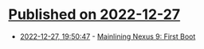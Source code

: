 # [Published on 2022-12-27](index.md)

* [2022-12-27, 19:50:47](https://lobste.rs/s/n0vbxr/mainlining_nexus_9_first_boot) - [Mainlining Nexus 9: First Boot](https://ansari.sh/posts/mainline-nexus-9-p1/)
